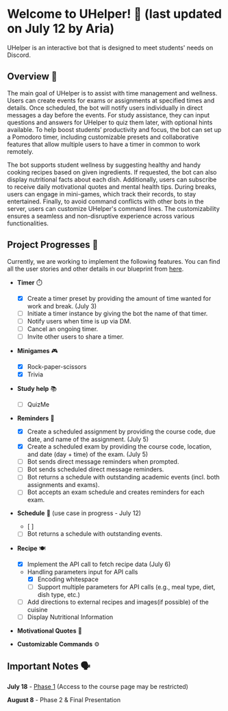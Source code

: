 # Welcome to UHelper! 🤖 (last updated on July 12 by Aria)

UHelper is an interactive bot that is designed to meet students' needs on Discord.

## Overview 📖

The main goal of UHelper is to assist with time management and wellness. 
Users can create events for exams or assignments at specified times and details. Once scheduled, 
the bot will notify users individually in direct messages a day before the events. 
For study assistance, they can input questions and answers for UHelper to quiz them later, 
with optional hints available. To help boost students’ productivity and focus, 
the bot can set up a Pomodoro timer, including customizable presets and collaborative features that 
allow multiple users to have a timer in common to work remotely.

The bot supports student wellness by suggesting healthy and handy cooking recipes based on given 
ingredients. If requested, the bot can also display nutritional facts about each dish. Additionally,
users can subscribe to receive daily motivational quotes and mental health tips. During breaks, 
users can engage in mini-games, which track their records, to stay entertained. Finally, 
to avoid command conflicts with other bots in the server, users can customize UHelper's command 
lines. The customizability ensures a seamless and non-disruptive experience across various 
functionalities.


## Project Progresses 👀
Currently, we are working to implement the following features. 
You can find all the user stories and other details in our blueprint from [here](https://docs.google.com/document/d/1OcYBGoSZbEqtA47CwSlzFe1wVuZo28Xl-FKUkS_0AUI/edit#heading=h.rwi1fv3j8vi2).

- **Timer** ⏱️
  - [X] Create a timer preset by providing the amount of time wanted for work and break. (July 3)
  - [ ] Initiate a timer instance by giving the bot the name of that timer.
  - [ ] Notify users when time is up via DM.
  - [ ] Cancel an ongoing timer.
  - [ ] Invite other users to share a timer.

- **Minigames** 🎮
  - [X] Rock-paper-scissors
  - [X] Trivia

- **Study help** 📚
  - [ ] QuizMe

- **Reminders** 📅
  - [X] Create a scheduled assignment by providing the course code, due date, and name of the assignment. (July 5)
  - [X] Create a scheduled exam by providing the course code, location, and date (day + time) of the exam. (July 5)
  - [ ] Bot sends direct message reminders when prompted.
  - [ ] Bot sends scheduled direct message reminders.
  - [ ] Bot returns a schedule with outstanding academic events (incl. both assignments and exams).
  - [ ] Bot accepts an exam schedule and creates reminders for each exam.

- **Schedule** 📅 (use case in progress - July 12)
  - [ ] 
  - [ ] Bot returns a schedule with outstanding events.

- **Recipe** 🍽️
  - [X] Implement the API call to fetch recipe data (July 6)
  - Handling parameters input for API calls
    - [X] Encoding whitespace
    - [ ] Support multiple parameters for API calls (e.g., meal type, diet, dish type, etc.) 
  - [ ] Add directions to external recipes and images(if possible) of the cuisine 
  - [ ] Display Nutritional Information

- **Motivational Quotes** 💪

- **Customizable Commands** ⚙️


## Important Notes 🗣️

**July 18** - [Phase 1](https://q.utoronto.ca/courses/345741/pages/phase-1-10-percent?module_item_id=5764241)
(Access to the course page may be restricted)

**August 8** - Phase 2 & Final Presentation
